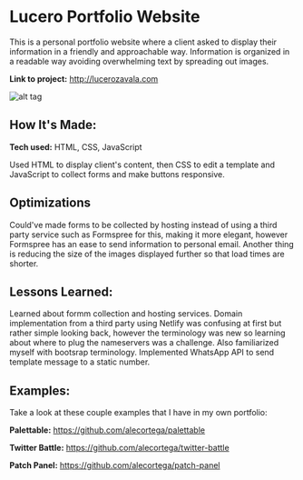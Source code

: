 # Lucero Portfolio Website
This is a personal portfolio website where a client asked to display their information in a friendly and approachable way. Information is organized in a readable way avoiding overwhelming text by spreading out images. 

**Link to project:** http://lucerozavala.com

![alt tag](/assets/img/lucero1.gif)

## How It's Made:

**Tech used:** HTML, CSS, JavaScript

Used HTML to display client's content, then CSS to edit a template and JavaScript to collect forms and make buttons responsive.

## Optimizations

Could've made forms to be collected by hosting instead of using a third party service such as Formspree for this, making it more elegant, however Formspree has an ease to send information to personal email. Another thing is reducing the size of the images displayed further so that load times are shorter. 

## Lessons Learned:

Learned about formm collection and hosting services. Domain implementation from a third party using Netlify was confusing at first but rather simple looking back, however the terminology was new so learning about where to plug the nameservers was a challenge. Also familiarized myself with bootsrap terminology. Implemented WhatsApp API to send template message to a static number.

## Examples:
Take a look at these couple examples that I have in my own portfolio:

**Palettable:** https://github.com/alecortega/palettable

**Twitter Battle:** https://github.com/alecortega/twitter-battle

**Patch Panel:** https://github.com/alecortega/patch-panel



